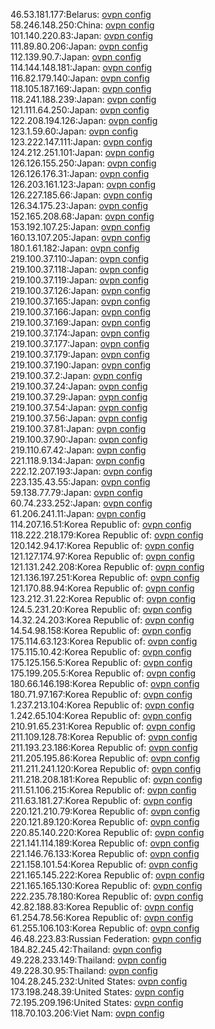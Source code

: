 46.53.181.177:Belarus: [ovpn config](vpn/46_53_181_177.ovpn)  
58.246.148.250:China: [ovpn config](vpn/58_246_148_250.ovpn)  
101.140.220.83:Japan: [ovpn config](vpn/101_140_220_83.ovpn)  
111.89.80.206:Japan: [ovpn config](vpn/111_89_80_206.ovpn)  
112.139.90.7:Japan: [ovpn config](vpn/112_139_90_7.ovpn)  
114.144.148.181:Japan: [ovpn config](vpn/114_144_148_181.ovpn)  
116.82.179.140:Japan: [ovpn config](vpn/116_82_179_140.ovpn)  
118.105.187.169:Japan: [ovpn config](vpn/118_105_187_169.ovpn)  
118.241.188.239:Japan: [ovpn config](vpn/118_241_188_239.ovpn)  
121.111.64.250:Japan: [ovpn config](vpn/121_111_64_250.ovpn)  
122.208.194.126:Japan: [ovpn config](vpn/122_208_194_126.ovpn)  
123.1.59.60:Japan: [ovpn config](vpn/123_1_59_60.ovpn)  
123.222.147.111:Japan: [ovpn config](vpn/123_222_147_111.ovpn)  
124.212.251.101:Japan: [ovpn config](vpn/124_212_251_101.ovpn)  
126.126.155.250:Japan: [ovpn config](vpn/126_126_155_250.ovpn)  
126.126.176.31:Japan: [ovpn config](vpn/126_126_176_31.ovpn)  
126.203.161.123:Japan: [ovpn config](vpn/126_203_161_123.ovpn)  
126.227.185.66:Japan: [ovpn config](vpn/126_227_185_66.ovpn)  
126.34.175.23:Japan: [ovpn config](vpn/126_34_175_23.ovpn)  
152.165.208.68:Japan: [ovpn config](vpn/152_165_208_68.ovpn)  
153.192.107.25:Japan: [ovpn config](vpn/153_192_107_25.ovpn)  
160.13.107.205:Japan: [ovpn config](vpn/160_13_107_205.ovpn)  
180.1.61.182:Japan: [ovpn config](vpn/180_1_61_182.ovpn)  
219.100.37.110:Japan: [ovpn config](vpn/219_100_37_110.ovpn)  
219.100.37.118:Japan: [ovpn config](vpn/219_100_37_118.ovpn)  
219.100.37.119:Japan: [ovpn config](vpn/219_100_37_119.ovpn)  
219.100.37.126:Japan: [ovpn config](vpn/219_100_37_126.ovpn)  
219.100.37.165:Japan: [ovpn config](vpn/219_100_37_165.ovpn)  
219.100.37.166:Japan: [ovpn config](vpn/219_100_37_166.ovpn)  
219.100.37.169:Japan: [ovpn config](vpn/219_100_37_169.ovpn)  
219.100.37.174:Japan: [ovpn config](vpn/219_100_37_174.ovpn)  
219.100.37.177:Japan: [ovpn config](vpn/219_100_37_177.ovpn)  
219.100.37.179:Japan: [ovpn config](vpn/219_100_37_179.ovpn)  
219.100.37.190:Japan: [ovpn config](vpn/219_100_37_190.ovpn)  
219.100.37.2:Japan: [ovpn config](vpn/219_100_37_2.ovpn)  
219.100.37.24:Japan: [ovpn config](vpn/219_100_37_24.ovpn)  
219.100.37.29:Japan: [ovpn config](vpn/219_100_37_29.ovpn)  
219.100.37.54:Japan: [ovpn config](vpn/219_100_37_54.ovpn)  
219.100.37.56:Japan: [ovpn config](vpn/219_100_37_56.ovpn)  
219.100.37.81:Japan: [ovpn config](vpn/219_100_37_81.ovpn)  
219.100.37.90:Japan: [ovpn config](vpn/219_100_37_90.ovpn)  
219.110.67.42:Japan: [ovpn config](vpn/219_110_67_42.ovpn)  
221.118.9.134:Japan: [ovpn config](vpn/221_118_9_134.ovpn)  
222.12.207.193:Japan: [ovpn config](vpn/222_12_207_193.ovpn)  
223.135.43.55:Japan: [ovpn config](vpn/223_135_43_55.ovpn)  
59.138.77.79:Japan: [ovpn config](vpn/59_138_77_79.ovpn)  
60.74.233.252:Japan: [ovpn config](vpn/60_74_233_252.ovpn)  
61.206.241.11:Japan: [ovpn config](vpn/61_206_241_11.ovpn)  
114.207.16.51:Korea Republic of: [ovpn config](vpn/114_207_16_51.ovpn)  
118.222.218.179:Korea Republic of: [ovpn config](vpn/118_222_218_179.ovpn)  
120.142.94.17:Korea Republic of: [ovpn config](vpn/120_142_94_17.ovpn)  
121.127.174.97:Korea Republic of: [ovpn config](vpn/121_127_174_97.ovpn)  
121.131.242.208:Korea Republic of: [ovpn config](vpn/121_131_242_208.ovpn)  
121.136.197.251:Korea Republic of: [ovpn config](vpn/121_136_197_251.ovpn)  
121.170.88.94:Korea Republic of: [ovpn config](vpn/121_170_88_94.ovpn)  
123.212.31.22:Korea Republic of: [ovpn config](vpn/123_212_31_22.ovpn)  
124.5.231.20:Korea Republic of: [ovpn config](vpn/124_5_231_20.ovpn)  
14.32.24.203:Korea Republic of: [ovpn config](vpn/14_32_24_203.ovpn)  
14.54.98.158:Korea Republic of: [ovpn config](vpn/14_54_98_158.ovpn)  
175.114.63.123:Korea Republic of: [ovpn config](vpn/175_114_63_123.ovpn)  
175.115.10.42:Korea Republic of: [ovpn config](vpn/175_115_10_42.ovpn)  
175.125.156.5:Korea Republic of: [ovpn config](vpn/175_125_156_5.ovpn)  
175.199.205.5:Korea Republic of: [ovpn config](vpn/175_199_205_5.ovpn)  
180.66.146.198:Korea Republic of: [ovpn config](vpn/180_66_146_198.ovpn)  
180.71.97.167:Korea Republic of: [ovpn config](vpn/180_71_97_167.ovpn)  
1.237.213.104:Korea Republic of: [ovpn config](vpn/1_237_213_104.ovpn)  
1.242.65.104:Korea Republic of: [ovpn config](vpn/1_242_65_104.ovpn)  
210.91.65.231:Korea Republic of: [ovpn config](vpn/210_91_65_231.ovpn)  
211.109.128.78:Korea Republic of: [ovpn config](vpn/211_109_128_78.ovpn)  
211.193.23.186:Korea Republic of: [ovpn config](vpn/211_193_23_186.ovpn)  
211.205.195.86:Korea Republic of: [ovpn config](vpn/211_205_195_86.ovpn)  
211.211.241.120:Korea Republic of: [ovpn config](vpn/211_211_241_120.ovpn)  
211.218.208.181:Korea Republic of: [ovpn config](vpn/211_218_208_181.ovpn)  
211.51.106.215:Korea Republic of: [ovpn config](vpn/211_51_106_215.ovpn)  
211.63.181.27:Korea Republic of: [ovpn config](vpn/211_63_181_27.ovpn)  
220.121.210.79:Korea Republic of: [ovpn config](vpn/220_121_210_79.ovpn)  
220.121.89.120:Korea Republic of: [ovpn config](vpn/220_121_89_120.ovpn)  
220.85.140.220:Korea Republic of: [ovpn config](vpn/220_85_140_220.ovpn)  
221.141.114.189:Korea Republic of: [ovpn config](vpn/221_141_114_189.ovpn)  
221.146.76.133:Korea Republic of: [ovpn config](vpn/221_146_76_133.ovpn)  
221.158.101.54:Korea Republic of: [ovpn config](vpn/221_158_101_54.ovpn)  
221.165.145.222:Korea Republic of: [ovpn config](vpn/221_165_145_222.ovpn)  
221.165.165.130:Korea Republic of: [ovpn config](vpn/221_165_165_130.ovpn)  
222.235.78.180:Korea Republic of: [ovpn config](vpn/222_235_78_180.ovpn)  
42.82.188.83:Korea Republic of: [ovpn config](vpn/42_82_188_83.ovpn)  
61.254.78.56:Korea Republic of: [ovpn config](vpn/61_254_78_56.ovpn)  
61.255.106.103:Korea Republic of: [ovpn config](vpn/61_255_106_103.ovpn)  
46.48.223.83:Russian Federation: [ovpn config](vpn/46_48_223_83.ovpn)  
184.82.245.42:Thailand: [ovpn config](vpn/184_82_245_42.ovpn)  
49.228.233.149:Thailand: [ovpn config](vpn/49_228_233_149.ovpn)  
49.228.30.95:Thailand: [ovpn config](vpn/49_228_30_95.ovpn)  
104.28.245.232:United States: [ovpn config](vpn/104_28_245_232.ovpn)  
173.198.248.39:United States: [ovpn config](vpn/173_198_248_39.ovpn)  
72.195.209.196:United States: [ovpn config](vpn/72_195_209_196.ovpn)  
118.70.103.206:Viet Nam: [ovpn config](vpn/118_70_103_206.ovpn)  
